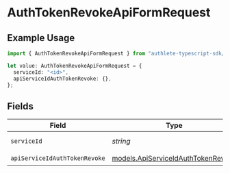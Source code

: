 # AuthTokenRevokeApiFormRequest

## Example Usage

```typescript
import { AuthTokenRevokeApiFormRequest } from "authlete-typescript-sdk/models/operations";

let value: AuthTokenRevokeApiFormRequest = {
  serviceId: "<id>",
  apiServiceIdAuthTokenRevoke: {},
};
```

## Fields

| Field                                                                             | Type                                                                              | Required                                                                          | Description                                                                       |
| --------------------------------------------------------------------------------- | --------------------------------------------------------------------------------- | --------------------------------------------------------------------------------- | --------------------------------------------------------------------------------- |
| `serviceId`                                                                       | *string*                                                                          | :heavy_check_mark:                                                                | A service ID.                                                                     |
| `apiServiceIdAuthTokenRevoke`                                                     | [models.ApiServiceIdAuthTokenRevoke](../../models/apiserviceidauthtokenrevoke.md) | :heavy_check_mark:                                                                | N/A                                                                               |